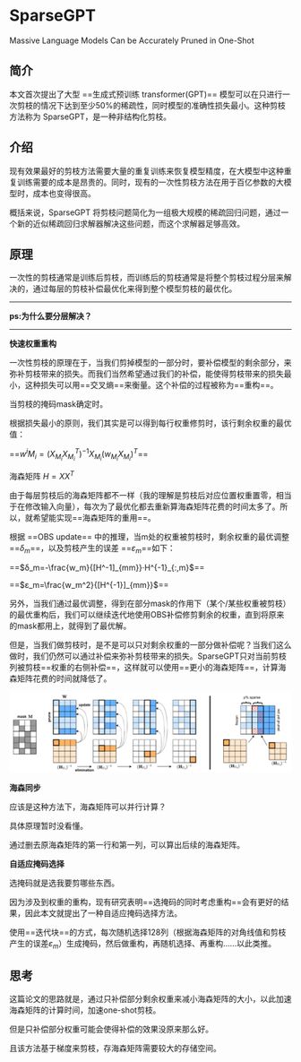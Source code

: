 # SparseGPT

Massive Language Models Can be Accurately Pruned in One-Shot

## 简介

本文首次提出了大型 ==生成式预训练 transformer(GPT)== 模型可以在只进行一次剪枝的情况下达到至少50%的稀疏性，同时模型的准确性损失最小。这种剪枝方法称为 SparseGPT，是一种非结构化剪枝。

## 介绍

现有效果最好的剪枝方法需要大量的重复训练来恢复模型精度，在大模型中这种重复训练需要的成本是昂贵的。同时，现有的一次性剪枝方法在用于百亿参数的大模型时，成本也变得很高。

概括来说，SparseGPT 将剪枝问题简化为一组极大规模的稀疏回归问题，通过一个新的近似稀疏回归求解器解决这些问题，而这个求解器足够高效。

## 原理

一次性的剪枝通常是训练后剪枝，而训练后的剪枝通常是将整个剪枝过程分层来解决的，通过每层的剪枝补偿最优化来得到整个模型剪枝的最优化。

------

**ps:为什么要分层解决？**

------

**快速权重重构**

一次性剪枝的原理在于，当我们剪掉模型的一部分时，要补偿模型的剩余部分，来弥补剪枝带来的损失。而我们当然希望通过我们的补偿，能使得剪枝带来的损失最小，这种损失可以用==交叉熵==来衡量。这个补偿的过程被称为==重构==。

当剪枝的掩码mask确定时。

根据损失最小的原则，我们其实是可以得到每行权重修剪时，该行剩余权重的最优值：

==$w^iM_i=(X_{M_i}X^T_{M_i})^{-1}X_{M_i}(w_{M_i}X_{M_i})^T$==

海森矩阵 $H=XX^T$

由于每层剪枝后的海森矩阵都不一样（我的理解是剪枝后对应位置权重置零，相当于在修改输入向量），每次为了最优化都去重新算海森矩阵花费的时间太多了。所以，就希望能实现==海森矩阵的重用==。

根据 ==OBS update== 中的推理，当m处的权重被剪枝时，剩余权重的最优调整 ==$δ_m$==，以及剪枝产生的误差 ==$ε_m$==如下：

==$δ_m=-\frac{w_m}{[H^-1]_{mm}}·H^{-1}_{:,m}$==

==$ε_m=\frac{w_m^2}{[H^{-1}]_{mm}}$==

另外，当我们通过最优调整，得到在部分mask的作用下（某个/某些权重被剪枝）的最优重构后，我们可以继续迭代地使用OBS补偿修剪剩余的权重，直到将原来的mask都用上，就得到了最优解。

但是，当我们做剪枝时，是不是可以只对剩余权重的一部分做补偿呢？当我们这么做时，我们仍然可以通过补偿来弥补剪枝带来的损失。SparseGPT只对当前剪枝列被剪枝==权重的右侧补偿==，这样就可以使用==更小的海森矩阵==，计算海森矩阵花费的时间就降低了。

![](../../../imgs/大语言模型压缩/sparseGPT.png)

**海森同步**

应该是这种方法下，海森矩阵可以并行计算？

具体原理暂时没看懂。

通过删去原海森矩阵的第一行和第一列，可以算出后续的海森矩阵。

**自适应掩码选择**

选掩码就是选我要剪哪些东西。

因为涉及到权重的重构，现有研究表明==选掩码的同时考虑重构==会有更好的结果，因此本文就提出了一种自适应掩码选择方法。

使用==迭代块==的方式，每次随机选择128列（根据海森矩阵的对角线值和剪枝产生的误差$ε_m$）生成掩码，然后做重构，再随机选择、再重构……以此类推。

## 思考

这篇论文的思路就是，通过只补偿部分剩余权重来减小海森矩阵的大小，以此加速海森矩阵的计算时间，加速one-shot剪枝。

但是只补偿部分权重可能会使得补偿的效果没原来那么好。

且该方法基于梯度来剪枝，存海森矩阵需要较大的存储空间。

